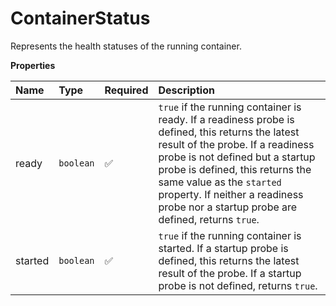# ContainerStatus

Represents the health statuses of the running container.

**Properties**

| Name    | Type      | Required | Description                                                                                                                                                                                                                                                                                                                      |
| :------ | :-------- | :------- | :------------------------------------------------------------------------------------------------------------------------------------------------------------------------------------------------------------------------------------------------------------------------------------------------------------------------------- |
| ready   | `boolean` | ✅       | `true` if the running container is ready. If a readiness probe is defined, this returns the latest result of the probe. If a readiness probe is not defined but a startup probe is defined, this returns the same value as the `started` property. If neither a readiness probe nor a startup probe are defined, returns `true`. |
| started | `boolean` | ✅       | `true` if the running container is started. If a startup probe is defined, this returns the latest result of the probe. If a startup probe is not defined, returns `true`.                                                                                                                                                       |
